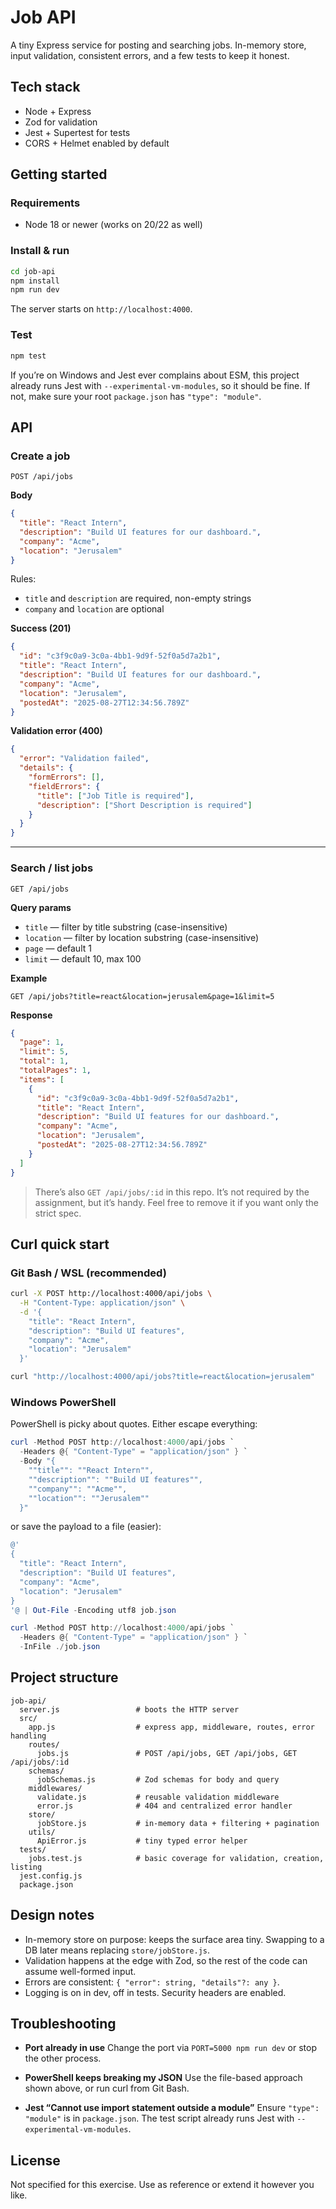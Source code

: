 # Job API

A tiny Express service for posting and searching jobs.
In-memory store, input validation, consistent errors, and a few tests to keep it honest.

## Tech stack

* Node + Express
* Zod for validation
* Jest + Supertest for tests
* CORS + Helmet enabled by default

## Getting started

### Requirements

* Node 18 or newer (works on 20/22 as well)

### Install & run

```bash
cd job-api
npm install
npm run dev
```

The server starts on `http://localhost:4000`.

### Test

```bash
npm test
```

If you’re on Windows and Jest ever complains about ESM, this project already runs Jest with `--experimental-vm-modules`, so it should be fine. If not, make sure your root `package.json` has `"type": "module"`.

## API

### Create a job

`POST /api/jobs`

**Body**

```json
{
  "title": "React Intern",
  "description": "Build UI features for our dashboard.",
  "company": "Acme",
  "location": "Jerusalem"
}
```

Rules:

* `title` and `description` are required, non-empty strings
* `company` and `location` are optional

**Success (201)**

```json
{
  "id": "c3f9c0a9-3c0a-4bb1-9d9f-52f0a5d7a2b1",
  "title": "React Intern",
  "description": "Build UI features for our dashboard.",
  "company": "Acme",
  "location": "Jerusalem",
  "postedAt": "2025-08-27T12:34:56.789Z"
}
```

**Validation error (400)**

```json
{
  "error": "Validation failed",
  "details": {
    "formErrors": [],
    "fieldErrors": {
      "title": ["Job Title is required"],
      "description": ["Short Description is required"]
    }
  }
}
```

---

### Search / list jobs

`GET /api/jobs`

**Query params**

* `title` — filter by title substring (case-insensitive)
* `location` — filter by location substring (case-insensitive)
* `page` — default 1
* `limit` — default 10, max 100

**Example**

```
GET /api/jobs?title=react&location=jerusalem&page=1&limit=5
```

**Response**

```json
{
  "page": 1,
  "limit": 5,
  "total": 1,
  "totalPages": 1,
  "items": [
    {
      "id": "c3f9c0a9-3c0a-4bb1-9d9f-52f0a5d7a2b1",
      "title": "React Intern",
      "description": "Build UI features for our dashboard.",
      "company": "Acme",
      "location": "Jerusalem",
      "postedAt": "2025-08-27T12:34:56.789Z"
    }
  ]
}
```

> There’s also `GET /api/jobs/:id` in this repo. It’s not required by the assignment, but it’s handy. Feel free to remove it if you want only the strict spec.

## Curl quick start

### Git Bash / WSL (recommended)

```bash
curl -X POST http://localhost:4000/api/jobs \
  -H "Content-Type: application/json" \
  -d '{
    "title": "React Intern",
    "description": "Build UI features",
    "company": "Acme",
    "location": "Jerusalem"
  }'
```

```bash
curl "http://localhost:4000/api/jobs?title=react&location=jerusalem"
```

### Windows PowerShell

PowerShell is picky about quotes. Either escape everything:

```powershell
curl -Method POST http://localhost:4000/api/jobs `
  -Headers @{ "Content-Type" = "application/json" } `
  -Body "{
    ""title"": ""React Intern"",
    ""description"": ""Build UI features"",
    ""company"": ""Acme"",
    ""location"": ""Jerusalem""
  }"
```

or save the payload to a file (easier):

```powershell
@'
{
  "title": "React Intern",
  "description": "Build UI features",
  "company": "Acme",
  "location": "Jerusalem"
}
'@ | Out-File -Encoding utf8 job.json

curl -Method POST http://localhost:4000/api/jobs `
  -Headers @{ "Content-Type" = "application/json" } `
  -InFile ./job.json
```

## Project structure

```
job-api/
  server.js                 # boots the HTTP server
  src/
    app.js                  # express app, middleware, routes, error handling
    routes/
      jobs.js               # POST /api/jobs, GET /api/jobs, GET /api/jobs/:id
    schemas/
      jobSchemas.js         # Zod schemas for body and query
    middlewares/
      validate.js           # reusable validation middleware
      error.js              # 404 and centralized error handler
    store/
      jobStore.js           # in-memory data + filtering + pagination
    utils/
      ApiError.js           # tiny typed error helper
  tests/
    jobs.test.js            # basic coverage for validation, creation, listing
  jest.config.js
  package.json
```

## Design notes

* In-memory store on purpose: keeps the surface area tiny. Swapping to a DB later means replacing `store/jobStore.js`.
* Validation happens at the edge with Zod, so the rest of the code can assume well-formed input.
* Errors are consistent: `{ "error": string, "details"?: any }`.
* Logging is on in dev, off in tests. Security headers are enabled.

## Troubleshooting

* **Port already in use**
  Change the port via `PORT=5000 npm run dev` or stop the other process.

* **PowerShell keeps breaking my JSON**
  Use the file-based approach shown above, or run curl from Git Bash.

* **Jest “Cannot use import statement outside a module”**
  Ensure `"type": "module"` is in `package.json`. The test script already runs Jest with `--experimental-vm-modules`.

## License

Not specified for this exercise. Use as reference or extend it however you like.
